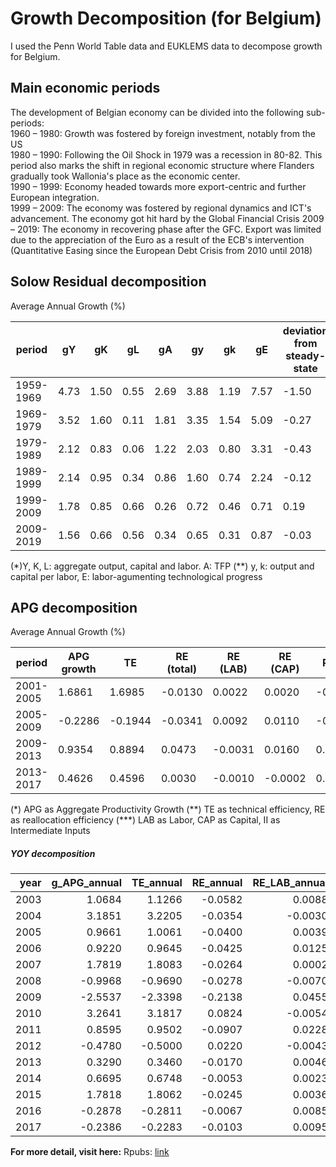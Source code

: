 # Growth Decomposition (for Belgium)

I used the Penn World Table data and EUKLEMS data to decompose growth for Belgium.

## Main economic periods

The development of Belgian economy can be divided into the following sub-periods:  
1960 – 1980: Growth was fostered by foreign investment, notably from the US  
1980 – 1990: Following the Oil Shock in 1979 was a recession in 80-82. This period also marks the shift in regional economic structure where Flanders gradually took Wallonia's place as the economic center.  
1990 – 1999: Economy headed towards more export-centric and further European integration.  
1999 – 2009: The economy was fostered by regional dynamics and ICT's advancement. The economy got hit hard by the Global Financial Crisis
2009 – 2019: The economy in recovering phase after the GFC. Export was limited due to the appreciation of the Euro as a result of the ECB's intervention (Quantitative Easing since the European Debt Crisis from 2010 until 2018)

## Solow Residual decomposition

Average Annual Growth (%)

| period    | gY   | gK   | gL   | gA   | gy   | gk   | gE   | deviation from steady-state | labor's share |
|-----------|------|------|------|------|------|------|------|-----------------------------|---------------|
| 1959-1969 | 4.73 | 1.50 | 0.55 | 2.69 | 3.88 | 1.19 | 7.57 | -1.50                       | 0.6446347     |
| 1969-1979 | 3.52 | 1.60 | 0.11 | 1.81 | 3.35 | 1.54 | 5.09 | -0.27                       | 0.6446347     |
| 1979-1989 | 2.12 | 0.83 | 0.06 | 1.22 | 2.03 | 0.80 | 3.31 | -0.43                       | 0.6283150     |
| 1989-1999 | 2.14 | 0.95 | 0.34 | 0.86 | 1.60 | 0.74 | 2.24 | -0.12                       | 0.6181741     |
| 1999-2009 | 1.78 | 0.85 | 0.66 | 0.26 | 0.72 | 0.46 | 0.71 | 0.19                        | 0.6276425     |
| 2009-2019 | 1.56 | 0.66 | 0.56 | 0.34 | 0.65 | 0.31 | 0.87 | -0.03                       | 0.6128715     |

(\*)Y, K, L: aggregate output, capital and labor. A: TFP
(\*\*) y, k: output and capital per labor, E: labor-agumenting technological progress

## APG decomposition

Average Annual Growth (%)

| period    | APG growth | TE      | RE (total) | RE (LAB) | RE (CAP) | RE (II) |
|-----------|------------|---------|------------|----------|----------|---------|
| 2001-2005 | 1.6861     | 1.6985  | -0.0130    | 0.0022   | 0.0020   | -0.0172 |
| 2005-2009 | -0.2286    | -0.1944 | -0.0341    | 0.0092   | 0.0110   | -0.0543 |
| 2009-2013 | 0.9354     | 0.8894  | 0.0473     | -0.0031  | 0.0160   | 0.0344  |
| 2013-2017 | 0.4626     | 0.4596  | 0.0030     | -0.0010  | -0.0002  | 0.0042  |

(\*) APG as Aggregate Productivity Growth
(\*\*) TE as technical efficiency, RE as reallocation efficiency
(\*\*\*) LAB as Labor, CAP as Capital, II as Intermediate Inputs


##### YOY decomposition

| year | g_APG_annual | TE_annual | RE_annual | RE_LAB_annual | RE_CAP_annual | RE_II_annual |
|-----:|-------------:|----------:|----------:|--------------:|--------------:|-------------:|
| 2003 |       1.0684 |    1.1266 |   -0.0582 |        0.0088 |       -0.0190 |      -0.0480 |
| 2004 |       3.1851 |    3.2205 |   -0.0354 |       -0.0030 |       -0.0263 |      -0.0061 |
| 2005 |       0.9661 |    1.0061 |   -0.0400 |        0.0039 |       -0.0256 |      -0.0183 |
| 2006 |       0.9220 |    0.9645 |   -0.0425 |        0.0125 |        0.0057 |      -0.0607 |
| 2007 |       1.7819 |    1.8083 |   -0.0264 |        0.0002 |       -0.0036 |      -0.0230 |
| 2008 |      -0.9968 |   -0.9690 |   -0.0278 |       -0.0070 |        0.0019 |      -0.0226 |
| 2009 |      -2.5537 |   -2.3398 |   -0.2138 |        0.0455 |        0.0164 |      -0.2757 |
| 2010 |       3.2641 |    3.1817 |    0.0824 |       -0.0054 |        0.0372 |       0.0506 |
| 2011 |       0.8595 |    0.9502 |   -0.0907 |        0.0228 |        0.0084 |      -0.1219 |
| 2012 |      -0.4780 |   -0.5000 |    0.0220 |       -0.0043 |       -0.0010 |       0.0274 |
| 2013 |       0.3290 |    0.3460 |   -0.0170 |        0.0046 |        0.0016 |      -0.0232 |
| 2014 |       0.6695 |    0.6748 |   -0.0053 |        0.0023 |        0.0052 |      -0.0128 |
| 2015 |       1.7818 |    1.8062 |   -0.0245 |        0.0036 |       -0.0093 |      -0.0188 |
| 2016 |      -0.2878 |   -0.2811 |   -0.0067 |        0.0085 |       -0.0058 |      -0.0093 |
| 2017 |      -0.2386 |   -0.2283 |   -0.0103 |        0.0095 |       -0.0032 |      -0.0166 |

**For more detail, visit here:**
Rpubs: [link](https://rpubs.com/thanhqtran/775009)